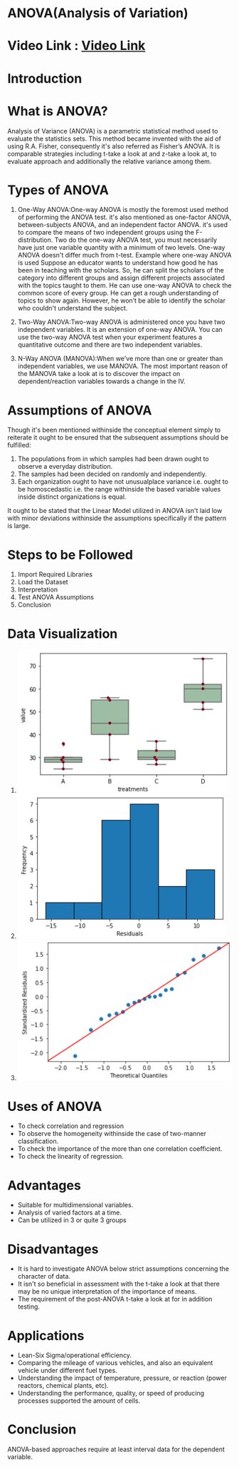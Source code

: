 # ANOVA(Analysis of Variation)
# Video Link : [Video Link](https://drive.google.com/file/d/1v3BLTe7q4YjRMU5wj8n358sGY5sUdEZt/view?usp=sharing)
# Introduction
# What is ANOVA?
Analysis of Variance (ANOVA) is a parametric statistical method used to evaluate the statistics sets. This method became invented with the aid of using R.A. Fisher, consequently it's also referred as Fisher’s ANOVA. It is comparable strategies including t-take a look at and z-take a look at, to evaluate approach and additionally the relative variance among them.
# Types of ANOVA
1.	One-Way ANOVA:One-way ANOVA is mostly the foremost used method of performing the ANOVA test. it's also mentioned as one-factor ANOVA, between-subjects ANOVA, and an independent factor ANOVA. it's used to compare the means of two independent groups using the F-distribution.
Two do the one-way ANOVA test, you must necessarily have just one variable quantity with a minimum of two levels. One-way ANOVA doesn't differ much from t-test.
Example where one-way ANOVA is used
Suppose an educator wants to understand how good he has been in teaching with the scholars. So, he can split the scholars of the category into different groups and assign different projects associated with the topics taught to them.
He can use one-way ANOVA to check the common score of every group. He can get a rough understanding of topics to show again. However, he won’t be able to identify the scholar who couldn't understand the subject.

2.	Two-Way ANOVA:Two-way ANOVA is administered once you have two independent variables. It is an extension of one-way ANOVA. You can use the two-way ANOVA test when your experiment features a quantitative outcome and there are two independent variables.

3.	N-Way ANOVA (MANOVA):When we've more than one or greater than independent variables, we use MANOVA. The most important reason of the MANOVA take a look at is to discover the impact on dependent/reaction variables towards a change in the IV.
# Assumptions of ANOVA
Though it's been mentioned withinside the conceptual element simply to reiterate it ought to be ensured that the subsequent assumptions should be fulfilled: 
1.	The populations from in which samples had been drawn ought to observe a everyday distribution. 
2.	The samples had been decided on randomly and independently. 
3.	 Each organization ought to have not unusualplace variance i.e. ought to be homoscedastic i.e. the range withinside the based variable values inside distinct organizations is equal.<br>

It ought to be stated that the Linear Model utilized in ANOVA isn't laid low with minor deviations withinside the assumptions specifically if the pattern is large.
# Steps to be Followed
1.	Import Required Libraries
2.	Load the Dataset
3.	Interpretation
4.	Test ANOVA Assumptions
5.	Conclusion
# Data Visualization
1. ![](Images/Boxplot.png)<br>
2. ![](Images/Histogram.png)<br>
3. ![](Images/QQ-plot.png)
# Uses of ANOVA
- To check correlation and regression
- To observe the homogeneity withinside the case of two-manner classification. 
- To check the importance of the more than one correlation coefficient. 
- To check the linearity of regression.
# Advantages
- Suitable for multidimensional variables.
- Analysis of varied factors at a time.
- Can be utilized in 3 or quite 3 groups
# Disadvantages
- It is hard to investigate ANOVA below strict assumptions concerning the character of data. 
- It isn't so beneficial in assessment with the t-take a look at that there may be no unique interpretation of the importance of means. 
- The requirement of the post-ANOVA t-take a look at for in addition testing.
# Applications
- Lean-Six Sigma/operational efficiency.
- Comparing the mileage of various vehicles, and also an equivalent vehicle under different fuel types.
- Understanding the impact of temperature, pressure, or reaction (power reactors, chemical plants, etc).
- Understanding the performance, quality, or speed of producing processes supported the amount of cells.
# Conclusion
ANOVA-based approaches require at least interval data for the dependent variable. 


